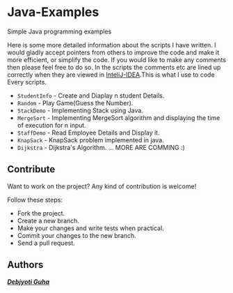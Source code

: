 # Java-Examples
Simple Java programming examples

Here is some more detailed information about the scripts I have written. I would gladly accept pointers from others to improve the code and make it more efficient, or simplify the code.  If you would like to make any comments then please feel free to do so.
In the scripts the comments etc are lined up correctly when they are viewed in [InteliJ-IDEA](https://www.jetbrains.com/idea/).This is what I use to code Every scripts.

- `StudentInfo` - Create and Diaplay n student Details.
- `Random` - Play Game(Guess the Number).
- `StackDemo` - Implementing Stack using Java.
- `MergeSort` - Implementing MergeSort algorithm and displaying the time of execution for n input.
- `StaffDemo` - Read Employee Details and Display it.
- `KnapSack` - KnapSack problem implemented in java.
- `Dijkstra` - Dijkstra's Algorithm.
...
MORE ARE COMMING :)

## Contribute

Want to work on the project? Any kind of contribution is welcome!

Follow these steps:
- Fork the project.
- Create a new branch.
- Make your changes and write tests when practical.
- Commit your changes to the new branch.
- Send a pull request.

## Authors

***[Debjyoti Guha](https://debajyotiguha11.github.io/)***
